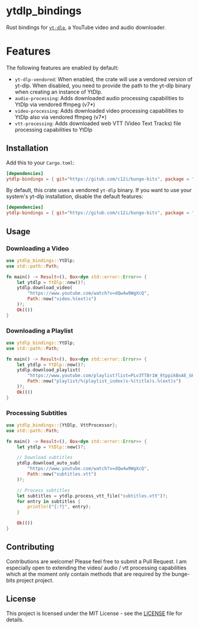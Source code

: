 # ytdlp_bindings

Rust bindings for [`yt-dlp`](https://github.com/yt-dlp/yt-dlp), a YouTube video and audio downloader.

# Features

The following features are enabled by default:

- `yt-dlp-vendored`: When enabled, the crate will use a vendored version of yt-dlp.
  When disabled, you need to provide the path to the yt-dlp binary when creating an instance of YtDlp.
- `audio-processing`: Adds downloaded audio processing capabilities to YtDlp via vendored ffmpeg (v7\*)
- `video-processing`: Adds downloaded video processing capabilities to YtDlp also via vendored ffmpeg (v7\*)
- `vtt-processing`: Adds downloaded web VTT (Video Text Tracks) file processing capabilities to YtDlp

## Installation

Add this to your `Cargo.toml`:

```toml
[dependencies]
ytdlp-bindings = { git="https://gitub.com/c12i/bunge-bits", package = "ytdlp_bindings" }
```

By default, this crate uses a vendored `yt-dlp` binary. If you want to use your system's yt-dlp installation, disable the default features:

```toml
[dependencies]
ytdlp-bindings = { git="https://gitub.com/c12i/bunge-bits", package = "ytdlp_bindings", default-features = false }
```

## Usage

### Downloading a Video

```rust
use ytdlp_bindings::YtDlp;
use std::path::Path;

fn main() -> Result<(), Box<dyn std::error::Error>> {
    let ytdlp = YtDlp::new()?;
    ytdlp.download_video(
        "https://www.youtube.com/watch?v=dQw4w9WgXcQ",
        Path::new("video.%(ext)s")
    )?;
    Ok(())
}
```

### Downloading a Playlist

```rust
use ytdlp_bindings::YtDlp;
use std::path::Path;

fn main() -> Result<(), Box<dyn std::error::Error>> {
    let ytdlp = YtDlp::new()?;
    ytdlp.download_playlist(
        "https://www.youtube.com/playlist?list=PLv3TTBr1W_9tppikBxAE_G6qjWdBljBHJ",
        Path::new("playlist/%(playlist_index)s-%(title)s.%(ext)s")
    )?;
    Ok(())
}
```

### Processing Subtitles

```rust
use ytdlp_bindings::{YtDlp, VttProcessor};
use std::path::Path;

fn main() -> Result<(), Box<dyn std::error::Error>> {
    let ytdlp = YtDlp::new()?;

    // Download subtitles
    ytdlp.download_auto_sub(
        "https://www.youtube.com/watch?v=dQw4w9WgXcQ",
        Path::new("subtitles.vtt")
    )?;

    // Process subtitles
    let subtitles = ytdlp.process_vtt_file("subtitles.vtt")?;
    for entry in subtitles {
        println!("{:?}", entry);
    }

    Ok(())
}
```

## Contributing

Contributions are welcome! Please feel free to submit a Pull Request.
I am especially open to extending the video/ audio / vtt processing capabilities which at the moment only contain methods that are required by the bunge-bits project project.

## License

This project is licensed under the MIT License - see the [LICENSE](../LICENSE) file for details.
